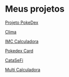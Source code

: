 <h1> Meus projetos </h1>

<a href="https://andrerochadsr.github.io/pokedex/" target="_blank">Projeto PokeDex</a>

<a href="https://andrerochadsr.github.io/clima/" target="_blank">Clima</a>

<a href="https://andrerochadsr.github.io/imc-calc/" target="_blank">IMC Calculadora</a>

<a href="https://andrerochadsr.github.io/pokedex-cartao/" target="_blank">Pokedex Card</a>

<a href="https://andrerochadsr.github.io/busca-filmes/" target="_blank">CataSeFi</a>

<a href="https://andrerochadsr.github.io/multi-calculadora/" target="_blank">Multi Calculadora</a>
